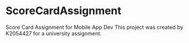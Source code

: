 # ScoreCardAssignment
Score Card Assignment for Mobile App Dev
This project was created by K2054427 for a university assignment.
